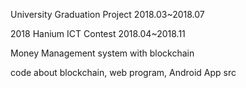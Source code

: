 University Graduation Project 2018.03~2018.07

2018 Hanium ICT Contest 2018.04~2018.11

Money Management system with blockchain

code about blockchain, web program, Android App src
